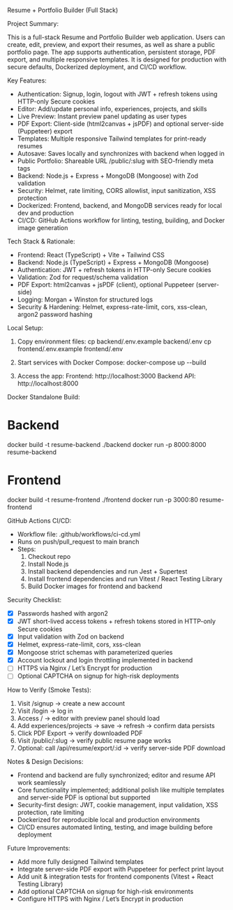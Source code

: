 Resume + Portfolio Builder (Full Stack)

Project Summary:

This is a full-stack Resume and Portfolio Builder web application. Users can create, edit, preview, and export their resumes, as well as share a public portfolio page. The app supports authentication, persistent storage, PDF export, and multiple responsive templates. It is designed for production with secure defaults, Dockerized deployment, and CI/CD workflow.

Key Features:

- Authentication: Signup, login, logout with JWT + refresh tokens using HTTP-only Secure cookies
- Editor: Add/update personal info, experiences, projects, and skills
- Live Preview: Instant preview panel updating as user types
- PDF Export: Client-side (html2canvas + jsPDF) and optional server-side (Puppeteer) export
- Templates: Multiple responsive Tailwind templates for print-ready resumes
- Autosave: Saves locally and synchronizes with backend when logged in
- Public Portfolio: Shareable URL /public/:slug with SEO-friendly meta tags
- Backend: Node.js + Express + MongoDB (Mongoose) with Zod validation
- Security: Helmet, rate limiting, CORS allowlist, input sanitization, XSS protection
- Dockerized: Frontend, backend, and MongoDB services ready for local dev and production
- CI/CD: GitHub Actions workflow for linting, testing, building, and Docker image generation

Tech Stack & Rationale:

- Frontend: React (TypeScript) + Vite + Tailwind CSS
- Backend: Node.js (TypeScript) + Express + MongoDB (Mongoose)
- Authentication: JWT + refresh tokens in HTTP-only Secure cookies
- Validation: Zod for request/schema validation
- PDF Export: html2canvas + jsPDF (client), optional Puppeteer (server-side)
- Logging: Morgan + Winston for structured logs
- Security & Hardening: Helmet, express-rate-limit, cors, xss-clean, argon2 password hashing

Local Setup:

1. Copy environment files:
   cp backend/.env.example backend/.env
   cp frontend/.env.example frontend/.env

2. Start services with Docker Compose:
   docker-compose up --build

3. Access the app:
   Frontend: http://localhost:3000
   Backend API: http://localhost:8000

Docker Standalone Build:

# Backend
docker build -t resume-backend ./backend
docker run -p 8000:8000 resume-backend

# Frontend
docker build -t resume-frontend ./frontend
docker run -p 3000:80 resume-frontend

GitHub Actions CI/CD:

- Workflow file: .github/workflows/ci-cd.yml
- Runs on push/pull_request to main branch
- Steps:
  1. Checkout repo
  2. Install Node.js
  3. Install backend dependencies and run Jest + Supertest
  4. Install frontend dependencies and run Vitest / React Testing Library
  5. Build Docker images for frontend and backend

Security Checklist:

- [x] Passwords hashed with argon2
- [x] JWT short-lived access tokens + refresh tokens stored in HTTP-only Secure cookies
- [x] Input validation with Zod on backend
- [x] Helmet, express-rate-limit, cors, xss-clean
- [x] Mongoose strict schemas with parameterized queries
- [x] Account lockout and login throttling implemented in backend
- [ ] HTTPS via Nginx / Let’s Encrypt for production
- [ ] Optional CAPTCHA on signup for high-risk deployments

How to Verify (Smoke Tests):

1. Visit /signup → create a new account
2. Visit /login → log in
3. Access / → editor with preview panel should load
4. Add experiences/projects → save → refresh → confirm data persists
5. Click PDF Export → verify downloaded PDF
6. Visit /public/:slug → verify public resume page works
7. Optional: call /api/resume/export/:id → verify server-side PDF download

Notes & Design Decisions:

- Frontend and backend are fully synchronized; editor and resume API work seamlessly
- Core functionality implemented; additional polish like multiple templates and server-side PDF is optional but supported
- Security-first design: JWT, cookie management, input validation, XSS protection, rate limiting
- Dockerized for reproducible local and production environments
- CI/CD ensures automated linting, testing, and image building before deployment

Future Improvements:

- Add more fully designed Tailwind templates
- Integrate server-side PDF export with Puppeteer for perfect print layout
- Add unit & integration tests for frontend components (Vitest + React Testing Library)
- Add optional CAPTCHA on signup for high-risk environments
- Configure HTTPS with Nginx / Let’s Encrypt in production
